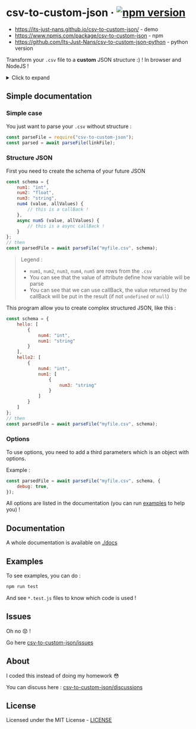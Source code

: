 # csv-to-custom-json &middot; [![npm version](https://img.shields.io/npm/v/csv-to-custom-json.svg)](https://www.npmjs.org/package/csv-to-custom-json)

- <https://its-just-nans.github.io/csv-to-custom-json/> - demo
- <https://www.npmjs.com/package/csv-to-custom-json> - npm
- <https://github.com/Its-Just-Nans/csv-to-custom-json-python> - python version

Transform your `.csv` file to a **custom** JSON structure :) ! In browser and NodeJS !

<details>
<summary>Click to expand</summary>

- [csv-to-custom-json · ](#csv-to-custom-json--)
  - [Simple documentation](#simple-documentation)
    - [Simple case](#simple-case)
    - [Structure JSON](#structure-json)
    - [Options](#options)
  - [Documentation](#documentation)
  - [Examples](#examples)
  - [Issues](#issues)
  - [About](#about)
  - [License](#license)

</details>

## Simple documentation

### Simple case

You just want to parse your `.csv` without structure :

```javascript
const parseFile = require("csv-to-custom-json");
const parsed = await parseFile(linkFile);
```

### Structure JSON

First you need to create the schema of your future JSON

```javascript
const schema = {
    num1: "int",
    num2: "float",
    num3: "string",
    num4 (value, allValues) {
        // this is a callBack !
    },
    async num5 (value, allValues) {
        // this is a async callBack !
    }
};
// then
const parsedFile = await parseFile("myfile.csv", schema);
```

> Legend :
>
> - `num1`, `num2`, `num3`, `num4`, `num5` are rows from the `.csv`
> - You can see that the value of attribute define how variable will be parse
> - You can see that we can use callBack, the value returned by the callBack will be put in the result (if not `undefined` or `null`)

This program allow you to create complex structured JSON, like this :

```javascript
const schema = {
    hello: [
        {
            num4: "int",
            num1: "string"
        }
    ],
    hello2: [
        {
            num4: "int",
            num1: [
                {
                    num3: "string"
                }
            ]
        }
    ]
};
// then
const parsedFile = await parseFile("myfile.csv", schema);
```

### Options

To use options, you need to add a third parameters which is an object with options.

Example :

```javascript
const parsedFile = await parseFile("myfile.csv", schema, {
    debug: true,
});
```

All options are listed in the documentation (you can run [examples](#examples) to help you) !

## Documentation

A whole documentation is available on [./docs](./docs)

## Examples

To see examples, you can do :

```sh
npm run test
```

And see `*.test.js` files to know which code is used !

## Issues

Oh no 😟 !

Go here [csv-to-custom-json/issues](https://github.com/Its-Just-Nans/csv-to-custom-json/issues)

## About

I coded this instead of doing my homework 😳

You can discuss here : [csv-to-custom-json/discussions](https://github.com/Its-Just-Nans/csv-to-custom-json/discussions)

## License

Licensed under the MIT License - [LICENSE](LICENSE)
